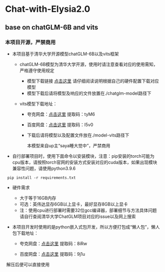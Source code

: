 # Chat-with-Elysia2.0

## base on chatGLM-6B and vits

### 本项目开源，严禁商用

- 本项目基于清华大学开源模型chatGLM-6B以及vits框架

  - chatGLM-6B模型为清华大学开源，使用时请注意查看对应的使用需知，严格遵守使用规定

    - 模型下载链接 [点击这里](https://huggingface.co/THUDM) 请仔细阅读说明根据自己的硬件配置下载对应模型
    - 模型下载后请将模型及响应的文件放置在./chatglm-model路径下

  - vits模型下载地址：

    - 夸克网盘：[点击这里](https://pan.quark.cn/s/d6bc5d8829a6) 提取码：tyM6

    - 百度网盘：[点击这里](https://pan.baidu.com/s/1NqzKCPYSU68BeTNYE_PwHQ) 提取码：l5v0
    
    - 下载后请将模型以及配置文件放在./model-vits路径下
    
      本模型来自up主“saya睡大觉中”，严禁商用
    

- 自行部署项目时，使用下面命令以安装模块，注意：pip安装的torch可能为cpu版本，请按照torch官网的安装方式安装对应的cuda版本，如果出现模块兼容性问题，请使用python3.9.6

 ```shell
  pip install -r requirements.txt
 ```

- 硬件需求
  - 大于等于16GB内存
  - 可选：英伟达显存6GB以上显卡，最好显存8GB以上显卡
  - 注：使用cpu进行部署时需要32位gcc编译器，部署细节与方法具体问题请自行查阅清华大学ChatGLM项目对应的issue以及网上搜索

- 本项目开发时使用的是python嵌入式包开发，所以方便打包成“懒人包”，懒人包下载地址：
  - 夸克网盘：[点击这里](https://pan.quark.cn/s/bbd0b4b13902) 提取码：8iRw

  - 百度网盘：[点击这里](https://pan.baidu.com/s/1oqJbs-83EKvcIWdzYJIxDQ ) 提取码：9j1u


​		解压后便可以直接使用

